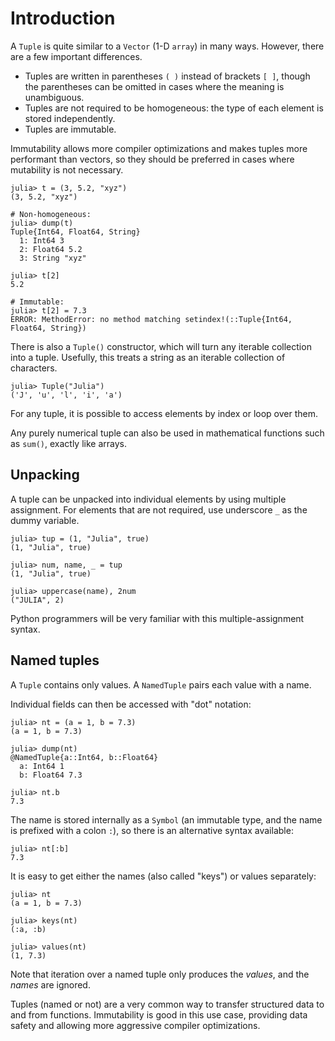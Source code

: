 # Introduction

A `Tuple` is quite similar to a `Vector` (1-D `array`) in many ways.
However, there are a few important differences.

- Tuples are written in parentheses `( )` instead of brackets `[ ]`, though the parentheses can be omitted in cases where the meaning is unambiguous.
- Tuples are not required to be homogeneous: the type of each element is stored independently.
- Tuples are immutable.

Immutability allows more compiler optimizations and makes tuples more performant than vectors, so they should be preferred in cases where mutability is not necessary.

```julia-repl
julia> t = (3, 5.2, "xyz")
(3, 5.2, "xyz")

# Non-homogeneous:
julia> dump(t)
Tuple{Int64, Float64, String}
  1: Int64 3
  2: Float64 5.2
  3: String "xyz"

julia> t[2]
5.2

# Immutable:
julia> t[2] = 7.3
ERROR: MethodError: no method matching setindex!(::Tuple{Int64, Float64, String})
```

There is also a `Tuple()` constructor, which will turn any iterable collection into a tuple.
Usefully, this treats a string as an iterable collection of characters.

```julia-repl
julia> Tuple("Julia")
('J', 'u', 'l', 'i', 'a')
```

For any tuple, it is possible to access elements by index or loop over them.

Any purely numerical tuple can also be used in mathematical functions such as `sum()`, exactly like arrays.

## Unpacking

A tuple can be unpacked into individual elements by using multiple assignment.
For elements that are not required, use underscore `_` as the dummy variable.

```julia-repl
julia> tup = (1, "Julia", true)
(1, "Julia", true)

julia> num, name, _ = tup
(1, "Julia", true)

julia> uppercase(name), 2num
("JULIA", 2)
```

Python programmers will be very familiar with this multiple-assignment syntax.

## Named tuples

A `Tuple` contains only values.
A `NamedTuple` pairs each value with a name.

Individual fields can then be accessed with "dot" notation:

```jullia-repl
julia> nt = (a = 1, b = 7.3)
(a = 1, b = 7.3)

julia> dump(nt)
@NamedTuple{a::Int64, b::Float64}
  a: Int64 1
  b: Float64 7.3

julia> nt.b
7.3
```

The name is stored internally as a `Symbol` (an immutable type, and the name is prefixed with a colon `:`), so there is an alternative syntax available:

```julia-repl
julia> nt[:b]
7.3
```

It is easy to get either the names (also called "keys") or values separately:

```julia-repl
julia> nt
(a = 1, b = 7.3)

julia> keys(nt)
(:a, :b)

julia> values(nt)
(1, 7.3)
```

Note that iteration over a named tuple only produces the _values_, and the _names_ are ignored.

Tuples (named or not) are a very common way to transfer structured data to and from functions.
Immutability is good in this use case, providing data safety and allowing more aggressive compiler optimizations.

